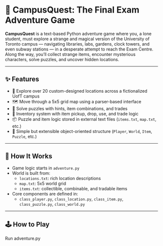 # 🧭 CampusQuest: The Final Exam Adventure Game

**CampusQuest** is a text-based Python adventure game where you, a lone student, must explore a strange and magical version of the University of Toronto campus — navigating libraries, labs, gardens, clock towers, and even subway stations — in a desperate attempt to reach the Exam Centre. Along the way, you’ll collect strange items, encounter mysterious characters, solve puzzles, and uncover hidden locations.

---

## ✨ Features

- 🏫 Explore over 20 custom-designed locations across a fictionalized UofT campus
- 🗺️ Move through a 5x5 grid map using a parser-based interface
- 🧩 Solve puzzles with hints, item combinations, and trades
- 🎒 Inventory system with item pickup, drop, use, and trade logic
- 📦 Puzzle and item logic stored in external text files (`items.txt`, `map.txt`, etc.)
- 🧠 Simple but extensible object-oriented structure (`Player`, `World`, `Item`, `Puzzle`, etc.)

---

## 🧠 How It Works

- Game logic starts in `adventure.py`
- World is built from:
  - `locations.txt`: rich location descriptions
  - `map.txt`: 5x5 world grid
  - `items.txt`: collectible, combinable, and tradable items
- Core components are defined in:
  - `class_player.py`, `class_location.py`, `class_item.py`, `class_puzzle.py`, `class_world.py`

---

## 🕹️ How to Play

Run adventure.py
